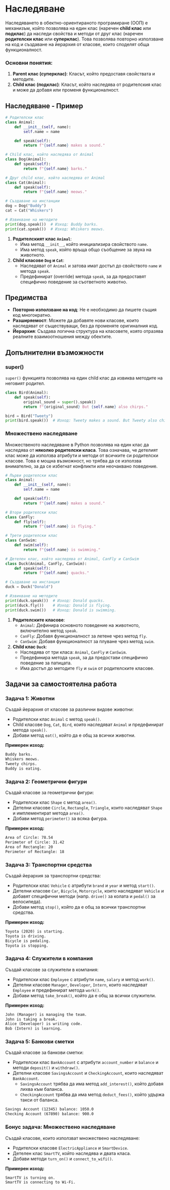 # Наследяване

Наследяването в обектно-ориентираното програмиране (ООП) е механизъм, който позволява на един клас (наречен **child клас** или **подклас**) да наследи свойства и методи от друг клас (наречен **родителски клас** или **суперклас**). Това позволява повторно използване на код и създаване на йерархия от класове, които споделят обща функционалност.
### Основни понятия:

1. **Parent клас (суперклас)**: Класът, който предоставя свойствата и методите.
2. **Child клас (подклас)**: Класът, който наследява от родителския клас и може да добавя или променя функционалност.

## Наследяване - Пример

```python
# Родителски клас
class Animal:
    def __init__(self, name):
        self.name = name

    def speak(self):
        return f"{self.name} makes a sound."

# Child клас, който наследява от Animal
class Dog(Animal):
    def speak(self):
        return f"{self.name} barks."

# Друг child клас, който наследява от Animal
class Cat(Animal):
    def speak(self):
        return f"{self.name} meows."

# Създаване на инстанции
dog = Dog("Buddy")
cat = Cat("Whiskers")

# Извикване на методите
print(dog.speak())  # Изход: Buddy barks.
print(cat.speak())  # Изход: Whiskers meows.
```

1. **Родителският клас `Animal`**:
    - Има метод `__init__`, който инициализира свойството `name`.
    - Има метод `speak`, който връща общо съобщение за звука на животното.
2. **Child класове `Dog` и `Cat`**:
    - Наследяват от `Animal` и затова имат достъп до свойството `name` и метода `speak`.
    - Предефинират (override) метода `speak`, за да предоставят специфично поведение за съответното животно.

## Предимства

- **Повторно използване на код**: Не е необходимо да пишете същия код многократно.
- **Разширяемост**: Можете да добавяте нови класове, които наследяват от съществуващи, без да променяте оригиналния код.
- **Йерархия**: Създава логична структура на класовете, която отразява реалните взаимоотношения между обектите.

## Допълнителни възможности

### super()

`super()` функцията позволява на един child клас да извиква методите на неговият родител.

```python
class Bird(Animal):
    def speak(self):
        original_sound = super().speak()
        return f"{original_sound} But {self.name} also chirps."

bird = Bird("Tweety")
print(bird.speak())  # Изход: Tweety makes a sound. But Tweety also chirps.
```

### Множествено наследяване

Множественото наследяване в Python позволява на един клас да наследява от **няколко родителски класа**. Това означава, че детелият клас може да използва атрибути и методи от всичките си родителски класове. Това е мощна възможност, но трябва да се използва внимателно, за да се избегнат конфликти или неочаквано поведение.

```python
# Първи родителски клас
class Animal:
    def __init__(self, name):
        self.name = name

    def speak(self):
        return f"{self.name} makes a sound."

# Втори родителски клас
class CanFly:
    def fly(self):
        return f"{self.name} is flying."

# Трети родителски клас
class CanSwim:
    def swim(self):
        return f"{self.name} is swimming."

# Детелен клас, който наследява от Animal, CanFly и CanSwim
class Duck(Animal, CanFly, CanSwim):
    def speak(self):
        return f"{self.name} quacks."

# Създаване на инстанция
duck = Duck("Donald")

# Извикване на методите
print(duck.speak())  # Изход: Donald quacks.
print(duck.fly())    # Изход: Donald is flying.
print(duck.swim())   # Изход: Donald is swimming.
```

1. **Родителските класове**:
    - `Animal`: Дефинира основното поведение на животното, включително метод `speak`.
    - `CanFly`: Добавя функционалност за летене чрез метод `fly`.
    - `CanSwim`: Добавя функционалност за плуване чрез метод `swim`.
2. **Child клас `Duck`**:
    - Наследява от три класа: `Animal`, `CanFly` и `CanSwim`.
    - Предефинира метода `speak`, за да предостави специфично поведение за патицата.
    - Има достъп до методите `fly` и `swim` от родителските класове.

## Задачи за самостоятелна работа

### **Задача 1: Животни**

Създай йерархия от класове за различни видове животни:
- Родителски клас `Animal` с метод `speak()`.
- Child класове `Dog`, `Cat`, `Bird`, които наследяват `Animal` и предефинират метода `speak()`.
- Добави метод `eat()`, който да е общ за всички животни.

**Примерен изход:**

```txt
Buddy barks.
Whiskers meows.
Tweety chirps.
Buddy is eating.
```

### **Задача 2: Геометрични фигури**

Създай класове за геометрични фигури:
- Родителски клас `Shape` с метод `area()`.
- Детелни класове `Circle`, `Rectangle`, `Triangle`, които наследяват `Shape` и имплементират метода `area()`.
- Добави метод `perimeter()` за всяка фигура.

**Примерен изход:**

```txt
Area of Circle: 78.54
Perimeter of Circle: 31.42
Area of Rectangle: 20
Perimeter of Rectangle: 18
```

### **Задача 3: Транспортни средства**

Създай йерархия за транспортни средства:
- Родителски клас `Vehicle` с атрибути `brand` и `year` и метод `start()`.
- Детелни класове `Car`, `Bicycle`, `Motorcycle`, които наследяват `Vehicle` и добавят специфични методи (напр. `drive()` за колата и `pedal()` за велосипеда).
- Добави метод `stop()`, който да е общ за всички транспортни средства.

**Примерен изход:**

```txt
Toyota (2020) is starting.
Toyota is driving.
Bicycle is pedaling.
Toyota is stopping.
```

### **Задача 4: Служители в компания**

Създай класове за служители в компания:
- Родителски клас `Employee` с атрибути `name`, `salary` и метод `work()`.
- Детелни класове `Manager`, `Developer`, `Intern`, които наследяват `Employee` и предефинират метода `work()`.
- Добави метод `take_break()`, който да е общ за всички служители.

**Примерен изход:**
```txt
John (Manager) is managing the team.
John is taking a break.
Alice (Developer) is writing code.
Bob (Intern) is learning.
```

### **Задача 5: Банкови сметки**

Създай класове за банкови сметки:

- Родителски клас `BankAccount` с атрибути `account_number` и `balance` и методи `deposit()` и `withdraw()`.
- Детелни класове `SavingsAccount` и `CheckingAccount`, които наследяват `BankAccount`.
    - `SavingsAccount` трябва да има метод `add_interest()`, който добавя лихва към баланса.
    - `CheckingAccount` трябва да има метод `deduct_fees()`, който удържа такси от баланса.

```txt
Savings Account (12345) balance: 1050.0
Checking Account (67890) balance: 900.0
```
### **Бонус задача: Множествено наследяване**

Създай класове, които използват множествено наследяване:
- Родителски класове `ElectricAppliance` и `SmartDevice`.
- Детелен клас `SmartTV`, който наследява и двата класа.
- Добави методи `turn_on()` и `connect_to_wifi()`.

**Примерен изход:**
```txt
SmartTV is turning on.
SmartTV is connecting to Wi-Fi.
```
